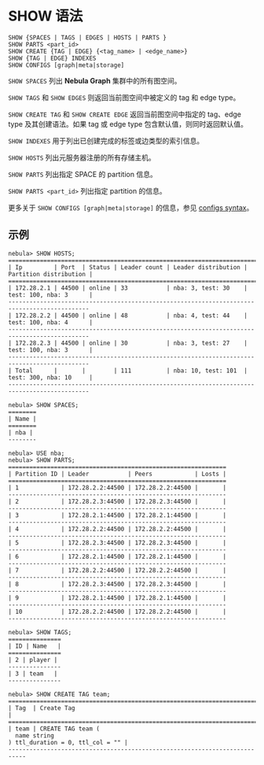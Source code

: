 # SHOW 语法

```ngql
SHOW {SPACES | TAGS | EDGES | HOSTS | PARTS }
SHOW PARTS <part_id>
SHOW CREATE {TAG | EDGE} {<tag_name> | <edge_name>}
SHOW {TAG | EDGE} INDEXES
SHOW CONFIGS [graph|meta|storage]
```

`SHOW SPACES` 列出 **Nebula Graph** 集群中的所有图空间。

`SHOW TAGS` 和 `SHOW EDGES` 则返回当前图空间中被定义的 tag 和 edge type。

`SHOW CREATE TAG` 和 `SHOW CREATE EDGE` 返回当前图空间中指定的 tag、edge type 及其创建语法。如果 tag 或 edge type 包含默认值，则同时返回默认值。

`SHOW INDEXES` 用于列出已创建完成的标签或边类型的索引信息。

`SHOW HOSTS` 列出元服务器注册的所有存储主机。

`SHOW PARTS` 列出指定 SPACE 的 partition 信息。

`SHOW PARTS <part_id>` 列出指定 partition 的信息。

更多关于 `SHOW CONFIGS [graph|meta|storage]` 的信息，参见 [configs syntax](../../../3.build-develop-and-administration/3.deploy-and-administrations/server-administration/configuration-statements/configs-syntax.md)。

## 示例

```ngql
nebula> SHOW HOSTS;
=============================================================================================
| Ip         | Port  | Status | Leader count | Leader distribution | Partition distribution |
=============================================================================================
| 172.28.2.1 | 44500 | online | 33           | nba: 3, test: 30    | test: 100, nba: 3      |
---------------------------------------------------------------------------------------------
| 172.28.2.2 | 44500 | online | 48           | nba: 4, test: 44    | test: 100, nba: 4      |
---------------------------------------------------------------------------------------------
| 172.28.2.3 | 44500 | online | 30           | nba: 3, test: 27    | test: 100, nba: 3      |
---------------------------------------------------------------------------------------------
| Total      |       |        | 111          | nba: 10, test: 101  | test: 300, nba: 10     |
---------------------------------------------------------------------------------------------

nebula> SHOW SPACES;
========
| Name |
========
| nba |
--------

nebula> USE nba;
nebula> SHOW PARTS;
==============================================================
| Partition ID | Leader           | Peers            | Losts |
==============================================================
| 1            | 172.28.2.2:44500 | 172.28.2.2:44500 |       |
--------------------------------------------------------------
| 2            | 172.28.2.3:44500 | 172.28.2.3:44500 |       |
--------------------------------------------------------------
| 3            | 172.28.2.1:44500 | 172.28.2.1:44500 |       |
--------------------------------------------------------------
| 4            | 172.28.2.2:44500 | 172.28.2.2:44500 |       |
--------------------------------------------------------------
| 5            | 172.28.2.3:44500 | 172.28.2.3:44500 |       |
--------------------------------------------------------------
| 6            | 172.28.2.1:44500 | 172.28.2.1:44500 |       |
--------------------------------------------------------------
| 7            | 172.28.2.2:44500 | 172.28.2.2:44500 |       |
--------------------------------------------------------------
| 8            | 172.28.2.3:44500 | 172.28.2.3:44500 |       |
--------------------------------------------------------------
| 9            | 172.28.2.1:44500 | 172.28.2.1:44500 |       |
--------------------------------------------------------------
| 10           | 172.28.2.2:44500 | 172.28.2.2:44500 |       |
--------------------------------------------------------------

nebula> SHOW TAGS;
===============
| ID | Name   |
===============
| 2 | player |
---------------
| 3 | team   |
---------------

nebula> SHOW CREATE TAG team;
===========================================================================
| Tag  | Create Tag                                                       |
===========================================================================
| team | CREATE TAG team (
  name string
) ttl_duration = 0, ttl_col = "" |
---------------------------------------------------------------------------
```
